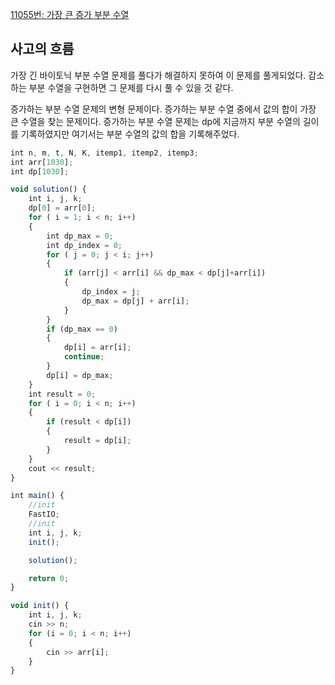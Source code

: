 [11055번: 가장 큰 증가 부분 수열](https://www.acmicpc.net/problem/11055)

## 사고의 흐름

가장 긴 바이토닉 부분 수열 문제를 풀다가 해결하지 못하여 이 문제를 풀게되었다. 감소하는 부분 수열을 구현하면 그 문제를 다시 풀 수 있을 것 같다. 

증가하는 부분 수열 문제의 변형 문제이다. 증가하는 부분 수열 중에서 값의 합이 가장 큰 수열을 찾는 문제이다. 증가하는 부분 수열 문제는 dp에 지금까지 부분 수열의 길이를 기록하였지만 여기서는 부분 수열의 값의 합을 기록해주었다.

```jsx
int n, m, t, N, K, itemp1, itemp2, itemp3;
int arr[1030];
int dp[1030];

void solution() {
	int i, j, k;
	dp[0] = arr[0];
	for ( i = 1; i < n; i++)
	{
		int dp_max = 0;
		int dp_index = 0;
		for ( j = 0; j < i; j++)
		{
			if (arr[j] < arr[i] && dp_max < dp[j]+arr[i])
			{
				dp_index = j;
				dp_max = dp[j] + arr[i];
			}
		}
		if (dp_max == 0)
		{
			dp[i] = arr[i];
			continue;
		}
		dp[i] = dp_max;
	}
	int result = 0;
	for ( i = 0; i < n; i++)
	{
		if (result < dp[i])
		{
			result = dp[i];
		}
	}
	cout << result;
}

int main() {
	//init
	FastIO;
	//init
	int i, j, k;
	init();

	solution();

	return 0;
}

void init() {
	int i, j, k;
	cin >> n;
	for (i = 0; i < n; i++)
	{
		cin >> arr[i];
	}
}
```
